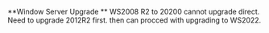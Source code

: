 **Window Server Upgrade **
WS2008 R2 to 20200 cannot upgrade direct. Need to upgrade 2012R2 first. then can procced with upgrading to WS2022.



<!---
nczaw89/nczaw89 is a ✨ special ✨ repository because its `README.md` (this file) appears on your GitHub profile.
You can click the Preview link to take a look at your changes.
--->
